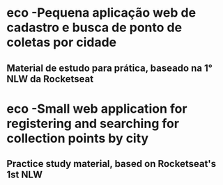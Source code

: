 # eco -Pequena aplicação web de cadastro e busca de ponto de coletas por cidade
## Material de estudo para prática, baseado na 1° NLW da Rocketseat

# eco -Small web application for registering and searching for collection points by city
## Practice study material, based on Rocketseat's 1st NLW
